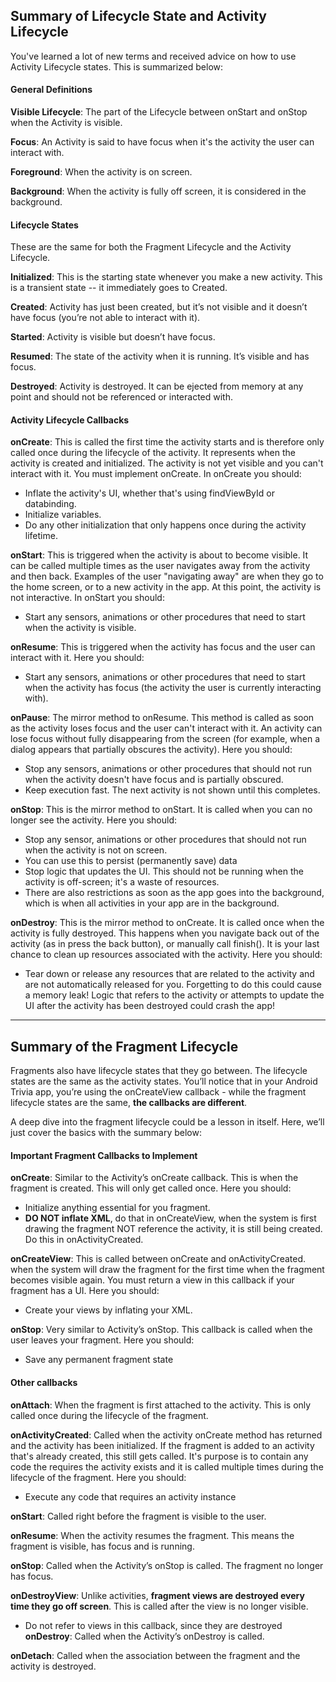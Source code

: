 ## Summary of Lifecycle State and Activity Lifecycle
You've learned a lot of new terms and received advice on how to use Activity Lifecycle states. This is summarized below:

#### General Definitions
**Visible Lifecycle**: The part of the Lifecycle between onStart and onStop when the Activity is visible.

**Focus**: An Activity is said to have focus when it's the activity the user can interact with.

**Foreground**: When the activity is on screen.

**Background**: When the activity is fully off screen, it is considered in the background.

#### Lifecycle States
These are the same for both the Fragment Lifecycle and the Activity Lifecycle.

**Initialized**: This is the starting state whenever you make a new activity. This is a transient state -- it immediately goes to Created.

**Created**: Activity has just been created, but it’s not visible and it doesn’t have focus (you’re not able to interact with it).

**Started**: Activity is visible but doesn’t have focus.

**Resumed**: The state of the activity when it is running. It’s visible and has focus.

**Destroyed**: Activity is destroyed. It can be ejected from memory at any point and should not be referenced or interacted with.

#### Activity Lifecycle Callbacks
**onCreate**: This is called the first time the activity starts and is therefore only called once during the lifecycle of the activity. It represents when the activity is created and initialized. The activity is not yet visible and you can't interact with it. You must implement onCreate. In onCreate you should:

+ Inflate the activity's UI, whether that's using findViewById or databinding.
+ Initialize variables.
+ Do any other initialization that only happens once during the activity lifetime.

**onStart**: This is triggered when the activity is about to become visible. It can be called multiple times as the user navigates away from the activity and then back. Examples of the user "navigating away" are when they go to the home screen, or to a new activity in the app. At this point, the activity is not interactive. In onStart you should:

+ Start any sensors, animations or other procedures that need to start when the activity is visible.

**onResume**: This is triggered when the activity has focus and the user can interact with it. Here you should:

+ Start any sensors, animations or other procedures that need to start when the activity has focus (the activity the user is currently interacting with).

**onPause**: The mirror method to onResume. This method is called as soon as the activity loses focus and the user can't interact with it. An activity can lose focus without fully disappearing from the screen (for example, when a dialog appears that partially obscures the activity). Here you should:

+ Stop any sensors, animations or other procedures that should not run when the activity doesn't have focus and is partially obscured.
+ Keep execution fast. The next activity is not shown until this completes.

**onStop**: This is the mirror method to onStart. It is called when you can no longer see the activity. Here you should:

+ Stop any sensor, animations or other procedures that should not run when the activity is not on screen.
+ You can use this to persist (permanently save) data
+ Stop logic that updates the UI. This should not be running when the activity is off-screen; it's a waste of resources.
+ There are also restrictions as soon as the app goes into the background, which is when all activities in your app are in the background.

**onDestroy**: This is the mirror method to onCreate. It is called once when the activity is fully destroyed. This happens when you navigate back out of the activity (as in press the back button), or manually call finish(). It is your last chance to clean up resources associated with the activity. Here you should:

+ Tear down or release any resources that are related to the activity and are not automatically released for you. Forgetting to do this could cause a memory leak! Logic that refers to the activity or attempts to update the UI after the activity has been destroyed could crash the app!

---

## Summary of the Fragment Lifecycle
Fragments also have lifecycle states that they go between. The lifecycle states are the same as the activity states. You’ll notice that in your Android Trivia app, you’re using the onCreateView callback - while the fragment lifecycle states are the same, **the callbacks are different**.

A deep dive into the fragment lifecycle could be a lesson in itself. Here, we’ll just cover the basics with the summary below:

#### Important Fragment Callbacks to Implement
**onCreate**: Similar to the Activity’s onCreate callback. This is when the fragment is created. This will only get called once. Here you should:

+ Initialize anything essential for you fragment.
+ **DO NOT inflate XML**, do that in onCreateView, when the system is first drawing the fragment NOT reference the activity, it is still being created. Do this in onActivityCreated.

**onCreateView**: This is called between onCreate and onActivityCreated. when the system will draw the fragment for the first time when the fragment becomes visible again. You must return a view in this callback if your fragment has a UI. Here you should:

+ Create your views by inflating your XML.

**onStop**: Very similar to Activity’s onStop. This callback is called when the user leaves your fragment. Here you should:

+ Save any permanent fragment state

#### Other callbacks

**onAttach**: When the fragment is first attached to the activity. This is only called once during the lifecycle of the fragment.

**onActivityCreated**: Called when the activity onCreate method has returned and the activity has been initialized. If the fragment is added to an activity that's already created, this still gets called. It's purpose is to contain any code the requires the activity exists and it is called multiple times during the lifecycle of the fragment. Here you should:

+ Execute any code that requires an activity instance

**onStart**: Called right before the fragment is visible to the user.

**onResume**: When the activity resumes the fragment. This means the fragment is visible, has focus and is running.

**onStop**: Called when the Activity’s onStop is called. The fragment no longer has focus.

**onDestroyView**: Unlike activities, **fragment views are destroyed every time they go off screen**. This is called after the view is no longer visible.

+ Do not refer to views in this callback, since they are destroyed
**onDestroy**: Called when the Activity’s onDestroy is called.

**onDetach**: Called when the association between the fragment and the activity is destroyed.